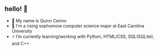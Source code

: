 ## hello! 🫶

- 🌷 My name is Quinn Cerino
- 👾 I'm a rising sophomore computer science major at East Carolina University
- ⚡️ I’m currently learning/working with Python, HTML/CSS, SQL(SQLite), and C++
  
